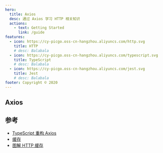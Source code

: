 ```yaml
---
hero:
  title: Axios
  desc: 通过 Axios 学习 HTTP 相关知识
  actions:
    - text: Getting Started
      link: /guide
features:
  - icon: https://cy-picgo.oss-cn-hangzhou.aliyuncs.com/http.svg
    title: HTTP
    # desc: Balabala
  - icon: https://cy-picgo.oss-cn-hangzhou.aliyuncs.com/typescript.svg
    title: TypeScript
    # desc: Balabala
  - icon: https://cy-picgo.oss-cn-hangzhou.aliyuncs.com/jest.svg
    title: Jest
    # desc: Balabala
footer: Copyright © 2020
---
```


## Axios

## 参考

- [TypeScript 重构 Axios](https://zhuanlan.zhihu.com/p/50859466)
- [缓存](https://developers.google.com/web/fundamentals/performance/optimizing-content-efficiency/http-caching?hl=zh-cn)
- [图解 HTTP 缓存](https://juejin.im/post/5eb7f811f265da7bbc7cc5bd#heading-0)
